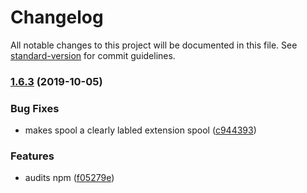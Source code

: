 # Changelog

All notable changes to this project will be documented in this file. See [standard-version](https://github.com/conventional-changelog/standard-version) for commit guidelines.

### [1.6.3](https://github.com/fabrix-app/spool-realtime/compare/v1.6.2...v1.6.3) (2019-10-05)


### Bug Fixes

* makes spool a clearly labled extension spool ([c944393](https://github.com/fabrix-app/spool-realtime/commit/c944393))


### Features

* audits npm ([f05279e](https://github.com/fabrix-app/spool-realtime/commit/f05279e))
